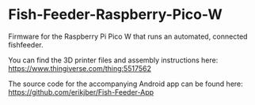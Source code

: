 # Fish-Feeder-Raspberry-Pico-W
Firmware for the Raspberry Pi Pico W that runs an automated, connected fishfeeder.

You can find the 3D printer files and assembly instructions here:
https://www.thingiverse.com/thing:5517562

The source code for the accompanying Android app can be found here:
https://github.com/erikjber/Fish-Feeder-App
